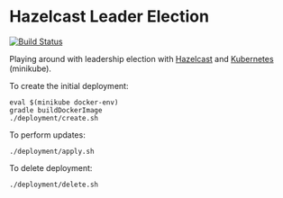 # Hazelcast Leader Election

[![Build Status](https://img.shields.io/travis/com/vanillaSlice/hazelcast-leader-election/master.svg)](https://travis-ci.com/vanillaSlice/hazelcast-leader-election)

Playing around with leadership election with [Hazelcast](https://hazelcast.com/) and [Kubernetes](https://kubernetes.io/) (minikube).

To create the initial deployment:
```
eval $(minikube docker-env)
gradle buildDockerImage
./deployment/create.sh
```

To perform updates:
```
./deployment/apply.sh
```

To delete deployment:
```
./deployment/delete.sh
```
